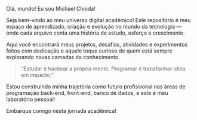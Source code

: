 Olá, mundo! Eu sou Michael Chioda!

Seja bem-vindo ao meu universo digital acadêmico! 
Este repositório é meu espaço de aprendizado, criação e evolução no mundo da tecnologia — onde cada arquivo conta uma história de estudo, esforço e crescimento.  

Aqui você encontrará meus projetos, desafios, atividades e experimentos feitos com dedicação e aquele toque curioso de quem está sempre explorando novas camadas do conhecimento.  

> “Estudar é hackear a própria mente. Programar é transformar ideia em impacto.”

Estou construindo minha trajetória como futuro profissional nas áreas de programação back-end, front-end, banco de dados, e este é meu laboratório pessoal!

Embarque comigo nesta jornada acadêmica!  
